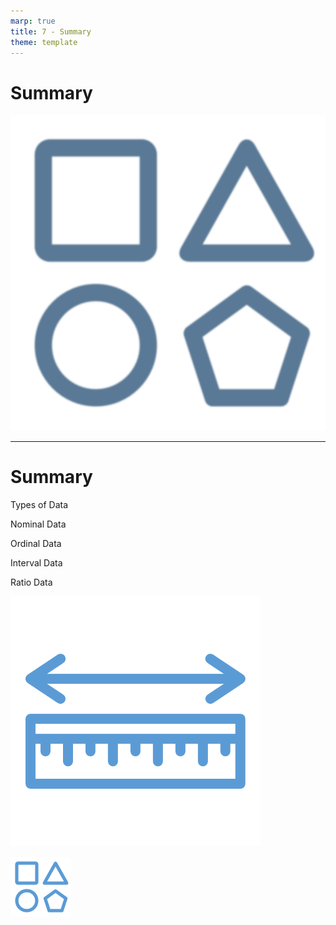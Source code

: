 ```yaml
---
marp: true
title: 7 - Summary
theme: template
---
```


# Summary

![bg contain](images/560-15.png)

<!--
In this module, we learned about the various types of data that we encounter in data science.
-->

---

<!-- _class: title-six-content -->

# Summary

Types of Data

Nominal Data

Ordinal Data

Interval Data

Ratio Data



![image](images/551-26.png)



![image](images/551-28.png)

<!--
[1] First, we learned that data are divided conceptually into two main types: categorical data and numerical data.

[2] Next, we learned about nominal data, named categories without an natural rank order.

[3] Then, we learned about ordinal data, named categories with a natural rank order.

[4] Next, we learned about interval data, numerical measurements with an arbitrary zero point.

[5] Finally, we learned about ratio data, numerical measurements with a natural zero point.

In the next module, we'll learn about data types and how we store these various types of data in a computer.
-->